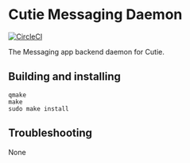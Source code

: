 # Cutie Messaging Daemon

[![CircleCI](https://dl.circleci.com/status-badge/img/gh/cutie-shell/cutie-messaging-daemon/tree/droidian.svg?style=svg)](https://dl.circleci.com/status-badge/redirect/gh/cutie-shell/cutie-messaging-daemon/tree/droidian)

The Messaging app backend daemon for Cutie.

## Building and installing

```
qmake
make
sudo make install
```

## Troubleshooting
None
